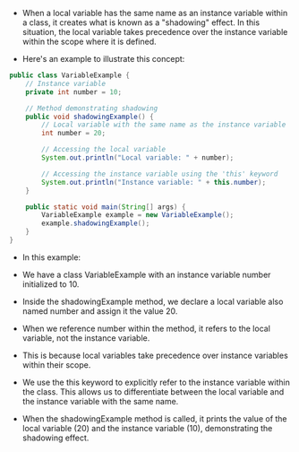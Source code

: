 - When a local variable has the same name as an instance variable within a class, it creates what is known as a "shadowing" effect. In this situation, the local variable takes precedence over the instance variable within the scope where it is defined.

- Here's an example to illustrate this concept:

```java
public class VariableExample {
    // Instance variable
    private int number = 10;

    // Method demonstrating shadowing
    public void shadowingExample() {
        // Local variable with the same name as the instance variable
        int number = 20;

        // Accessing the local variable
        System.out.println("Local variable: " + number);

        // Accessing the instance variable using the 'this' keyword
        System.out.println("Instance variable: " + this.number);
    }

    public static void main(String[] args) {
        VariableExample example = new VariableExample();
        example.shadowingExample();
    }
}
```

- In this example:

- We have a class VariableExample with an instance variable number initialized to 10.
- Inside the shadowingExample method, we declare a local variable also named number and assign it the value 20.
- When we reference number within the method, it refers to the local variable, not the instance variable.
- This is because local variables take precedence over instance variables within their scope.
- We use the this keyword to explicitly refer to the instance variable within the class. This allows us to differentiate between the local variable and the instance variable with the same name.
- When the shadowingExample method is called, it prints the value of the local variable (20) and the instance variable (10), demonstrating the shadowing effect.

